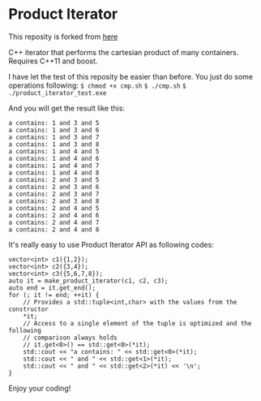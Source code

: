 Product Iterator
=================
This reposity is forked from [here](https://github.com/mirandaconrado/product-iterator)

C++ iterator that performs the cartesian product of many containers.
Requires C++11 and boost.

I have let the test of this reposity be easier than before.
You just do some operations following: 
`$ chmod +x cmp.sh` 
`$ ./cmp.sh` 
`$ ./product_iterator_test.exe` 

And you will get the result like this:
```
a contains: 1 and 3 and 5
a contains: 1 and 3 and 6
a contains: 1 and 3 and 7
a contains: 1 and 3 and 8
a contains: 1 and 4 and 5
a contains: 1 and 4 and 6
a contains: 1 and 4 and 7
a contains: 1 and 4 and 8
a contains: 2 and 3 and 5
a contains: 2 and 3 and 6
a contains: 2 and 3 and 7
a contains: 2 and 3 and 8
a contains: 2 and 4 and 5
a contains: 2 and 4 and 6
a contains: 2 and 4 and 7
a contains: 2 and 4 and 8
```

It's really easy to use Product Iterator API as following codes:

```
vector<int> c1({1,2});
vector<int> c2({3,4});
vector<int> c3({5,6,7,8});
auto it = make_product_iterator(c1, c2, c3);
auto end = it.get_end();
for (; it != end; ++it) {
    // Provides a std::tuple<int,char> with the values from the constructor
    *it;
    // Access to a single element of the tuple is optimized and the following
    // comparison always holds
    // it.get<0>() == std::get<0>(*it);
    std::cout << "a contains: " << std::get<0>(*it);
    std::cout << " and " << std::get<1>(*it);
    std::cout << " and " << std::get<2>(*it) << '\n';  
}
```

Enjoy your coding!
